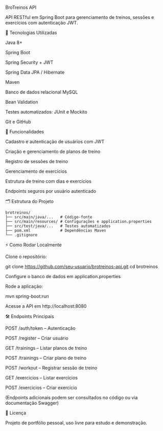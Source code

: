 BroTreinos API

API RESTful em Spring Boot para gerenciamento de treinos, sessões e exercícios com autenticação JWT.

🚀 Tecnologias Utilizadas

Java 8+

Spring Boot

Spring Security + JWT

Spring Data JPA / Hibernate

Maven

Banco de dados relacional MySQL

Bean Validation

Testes automatizados: JUnit e Mockito

Git e GitHub

📌 Funcionalidades

Cadastro e autenticação de usuários com JWT

Criação e gerenciamento de planos de treino

Registro de sessões de treino

Gerenciamento de exercícios

Estrutura de treino com dias e exercícios

Endpoints seguros por usuário autenticado

🗂 Estrutura do Projeto
```
brotreinos/
├── src/main/java/...   # Código-fonte
├── src/main/resources/ # Configurações e application.properties
├── src/test/java/...   # Testes automatizados
├── pom.xml             # Dependências Maven
└── .gitignore
```
⚡ Como Rodar Localmente

Clone o repositório:

git clone https://github.com/seu-usuario/brotreinos-api.git
cd brotreinos


Configure o banco de dados em application.properties

Rode a aplicação:

mvn spring-boot:run


Acesse a API em http://localhost:8080

🛠 Endpoints Principais

POST /auth/token – Autenticação

POST /register – Criar usuário

GET /trainings – Listar planos de treino

POST /trainings – Criar plano de treino

POST /workout – Registrar sessão de treino

GET /exercicios – Listar exercícios

POST /exercicios – Criar exercício

(Endpoints adicionais podem ser consultados no código ou via documentação Swagger)

📄 Licença

Projeto de portfólio pessoal, uso livre para estudo e demonstração.